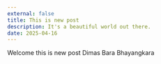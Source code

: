 ```yaml
---
external: false
title: This is new post
description: It's a beautiful world out there.
date: 2025-04-16
---
```


Welcome this is new post Dimas Bara Bhayangkara

